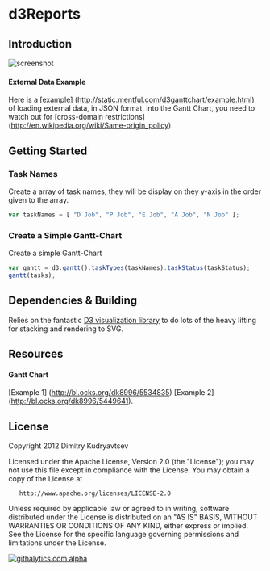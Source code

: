 # d3Reports
## Introduction


![screenshot](https://raw.github.com/dk8996/Gantt-Chart/master/examples/screenshot1.png)

#### External Data Example
Here is a [example] (http://static.mentful.com/d3ganttchart/example.html) of loading external data, in JSON format, into the Gantt Chart, you need to watch out for [cross-domain restrictions] (http://en.wikipedia.org/wiki/Same-origin_policy). 

## Getting Started
### Task Names
Create a array of task names, they will be display on they y-axis in the order given to the array.

```javascript
var taskNames = [ "D Job", "P Job", "E Job", "A Job", "N Job" ];
```

### Create a Simple Gantt-Chart
Create a simple Gantt-Chart

```javascript
var gantt = d3.gantt().taskTypes(taskNames).taskStatus(taskStatus);
gantt(tasks);
```

## Dependencies & Building
Relies on the fantastic [D3 visualization library](http://mbostock.github.com/d3/) to do lots of the heavy lifting for stacking and rendering to SVG.

## Resources
#### Gantt Chart
[Example 1] (http://bl.ocks.org/dk8996/5534835)
[Example 2] (http://bl.ocks.org/dk8996/5449641).
## License

   Copyright 2012 Dimitry Kudryavtsev

   Licensed under the Apache License, Version 2.0 (the "License");
   you may not use this file except in compliance with the License.
   You may obtain a copy of the License at

       http://www.apache.org/licenses/LICENSE-2.0

   Unless required by applicable law or agreed to in writing, software
   distributed under the License is distributed on an "AS IS" BASIS,
   WITHOUT WARRANTIES OR CONDITIONS OF ANY KIND, either express or implied.
   See the License for the specific language governing permissions and
   limitations under the License.
   
   [![githalytics.com alpha](https://cruel-carlota.pagodabox.com/c088458a0319a78b63aaea9c54fba4de "githalytics.com")](http://githalytics.com/dk8996/Gantt-Chart)
